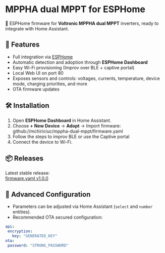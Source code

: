 # MPPHA dual MPPT for ESPHome

📡 ESPHome firmware for **Voltronic MPPHA dual MPPT** inverters, ready to integrate with Home Assistant.

## 🚀 Features
- Full integration via [ESPHome](https://esphome.io)
- Automatic detection and adoption through **ESPHome Dashboard**
- Easy Wi-Fi provisioning (Improv over BLE + captive portal)
- Local Web UI on port 80
- Exposes sensors and controls: voltages, currents, temperature, device mode, charging priorities, and more
- OTA firmware updates

## 🛠️ Installation
1. Open **ESPHome Dashboard** in Home Assistant.
2. Choose **+ New Device** → **Adopt** → Import firmware: github://mchiriciuc/mppha-dual-mppt/firmware.yaml
3. Follow the steps to improv BLE or use the Captive portal 
4. Connect the device to Wi-Fi.

## 📦 Releases
Latest stable release:  
[firmware.yaml v1.0.0](https://github.com/mchiriciuc/mppha-dual-mppt/releases/tag/v1.0.0)

## 🔧 Advanced Configuration
- Parameters can be adjusted via Home Assistant (`select` and `number` entities).
- Recommended OTA secured configuration:
```yaml
api:
 encryption:
   key: "GENERATED_KEY"
ota:
 password: "STRONG_PASSWORD"
